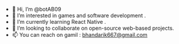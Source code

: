 - 👋 Hi, I’m @botAB09
- 👀 I’m interested in games and software development .
- 🌱 I’m currently learning React Native .
- 💞️ I’m looking to collaborate on open-source web-based projects.
- 📫 You can reach on gamil : bhandarik667@gmail.com

<!---
botAB09/botAB09 is a ✨ special ✨ repository because its `README.md` (this file) appears on your GitHub profile.
You can click the Preview link to take a look at your changes.
--->
